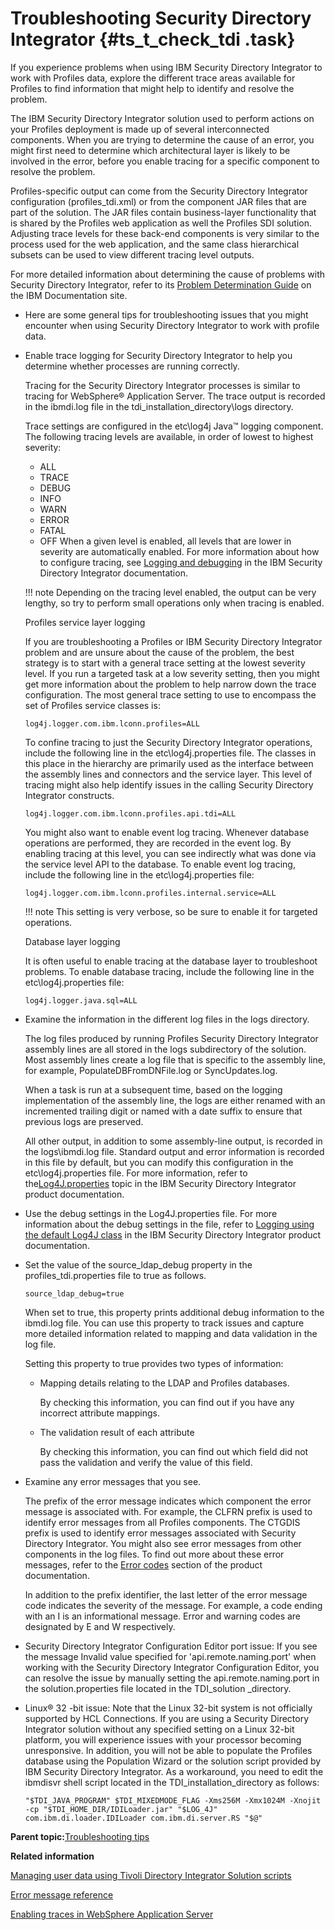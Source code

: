 # Troubleshooting Security Directory Integrator {#ts_t_check_tdi .task}

If you experience problems when using IBM Security Directory Integrator to work with Profiles data, explore the different trace areas available for Profiles to find information that might help to identify and resolve the problem.

The IBM Security Directory Integrator solution used to perform actions on your Profiles deployment is made up of several interconnected components. When you are trying to determine the cause of an error, you might first need to determine which architectural layer is likely to be involved in the error, before you enable tracing for a specific component to resolve the problem.

Profiles-specific output can come from the Security Directory Integrator configuration \(profiles\_tdi.xml\) or from the component JAR files that are part of the solution. The JAR files contain business-layer functionality that is shared by the Profiles web application as well the Profiles SDI solution. Adjusting trace levels for these back-end components is very similar to the process used for the web application, and the same class hierarchical subsets can be used to view different tracing level outputs.

For more detailed information about determining the cause of problems with Security Directory Integrator, refer to its [Problem Determination Guide](https://www.ibm.com/docs/en/sdi/7.2.0?topic=troubleshooting-pdf) on the IBM Documentation site.

-   Here are some general tips for troubleshooting issues that you might encounter when using Security Directory Integrator to work with profile data.
-   Enable trace logging for Security Directory Integrator to help you determine whether processes are running correctly.

    Tracing for the Security Directory Integrator processes is similar to tracing for WebSphere® Application Server. The trace output is recorded in the ibmdi.log file in the tdi\_installation\_directory\\logs directory.

    Trace settings are configured in the etc\\log4j Java™ logging component. The following tracing levels are available, in order of lowest to highest severity:

    -   ALL
    -   TRACE
    -   DEBUG
    -   INFO
    -   WARN
    -   ERROR
    -   FATAL
    -   OFF
    When a given level is enabled, all levels that are lower in severity are automatically enabled. For more information about how to configure tracing, see [Logging and debugging](https://www.ibm.com/docs/en/sdi/7.2.0?topic=SSCQGF_7.2.0/com.ibm.IBMDI.doc_7.2/adminguide172.htm#logging) in the IBM Security Directory Integrator documentation.

    !!! note
    Depending on the tracing level enabled, the output can be very lengthy, so try to perform small operations only when tracing is enabled.

    Profiles service layer logging

    If you are troubleshooting a Profiles or IBM Security Directory Integrator problem and are unsure about the cause of the problem, the best strategy is to start with a general trace setting at the lowest severity level. If you run a targeted task at a low severity setting, then you might get more information about the problem to help narrow down the trace configuration. The most general trace setting to use to encompass the set of Profiles service classes is:

    ```
    log4j.logger.com.ibm.lconn.profiles=ALL
    ```

    To confine tracing to just the Security Directory Integrator operations, include the following line in the etc\\log4j.properties file. The classes in this place in the hierarchy are primarily used as the interface between the assembly lines and connectors and the service layer. This level of tracing might also help identify issues in the calling Security Directory Integrator constructs.

    ```
    log4j.logger.com.ibm.lconn.profiles.api.tdi=ALL
    ```

    You might also want to enable event log tracing. Whenever database operations are performed, they are recorded in the event log. By enabling tracing at this level, you can see indirectly what was done via the service level API to the database. To enable event log tracing, include the following line in the etc\\log4j.properties file:

    ```
    log4j.logger.com.ibm.lconn.profiles.internal.service=ALL
    ```

    !!! note
    This setting is very verbose, so be sure to enable it for targeted operations.

    Database layer logging

    It is often useful to enable tracing at the database layer to troubleshoot problems. To enable database tracing, include the following line in the etc\\log4j.properties file:

    ```
    log4j.logger.java.sql=ALL
    ```

-   Examine the information in the different log files in the logs directory.

    The log files produced by running Profiles Security Directory Integrator assembly lines are all stored in the logs subdirectory of the solution. Most assembly lines create a log file that is specific to the assembly line, for example, PopulateDBFromDNFile.log or SyncUpdates.log.

    When a task is run at a subsequent time, based on the logging implementation of the assembly line, the logs are either renamed with an incremented trailing digit or named with a date suffix to ensure that previous logs are preserved.

    All other output, in addition to some assembly-line output, is recorded in the logs\\ibmdi.log file. Standard output and error information is recorded in this file by default, but you can modify this configuration in the etc\\log4j.properties file. For more information, refer to the[Log4J.properties](https://www.ibm.com/docs/sdi/7.2.0?topic=SSCQGF_7.2.0/com.ibm.IBMDI.doc_7.2/adminguide259.htm#log4j.properties) topic in the IBM Security Directory Integrator product documentation.

-   Use the debug settings in the Log4J.properties file. For more information about the debug settings in the file, refer to [Logging using the default Log4J class](https://www.ibm.com/docs/sdi/7.2.0?topic=SSCQGF_7.2.0/com.ibm.IBMDI.doc_7.2/adminguide174.htm#loggingconfig) in the IBM Security Directory Integrator product documentation.

-   Set the value of the source\_ldap\_debug property in the profiles\_tdi.properties file to true as follows.

    ```
    source_ldap_debug=true
    ```

    When set to true, this property prints additional debug information to the ibmdi.log file. You can use this property to track issues and capture more detailed information related to mapping and data validation in the log file.

    Setting this property to true provides two types of information:

    -   Mapping details relating to the LDAP and Profiles databases.

        By checking this information, you can find out if you have any incorrect attribute mappings.

    -   The validation result of each attribute

        By checking this information, you can find out which field did not pass the validation and verify the value of this field.

-   Examine any error messages that you see.

    The prefix of the error message indicates which component the error message is associated with. For example, the CLFRN prefix is used to identify error messages from all Profiles components. The CTGDIS prefix is used to identify error messages associated with Security Directory Integrator. You might also see error messages from other components in the log files. To find out more about these error messages, refer to the [Error codes](c_error_codes.md) section of the product documentation.

    In addition to the prefix identifier, the last letter of the error message code indicates the severity of the message. For example, a code ending with an I is an informational message. Error and warning codes are designated by E and W respectively.

-   Security Directory Integrator Configuration Editor port issue: If you see the message Invalid value specified for 'api.remote.naming.port' when working with the Security Directory Integrator Configuration Editor, you can resolve the issue by manually setting the api.remote.naming.port in the solution.properties file located in the TDI\_solution \_directory.

-   Linux® 32 -bit issue: Note that the Linux 32-bit system is not officially supported by HCL Connections. If you are using a Security Directory Integrator solution without any specified setting on a Linux 32-bit platform, you will experience issues with your processor becoming unresponsive. In addition, you will not be able to populate the Profiles database using the Population Wizard or the solution script provided by IBM Security Directory Integrator. As a workaround, you need to edit the ibmdisvr shell script located in the TDI\_installation\_directory as follows:

    ```
    "$TDI_JAVA_PROGRAM" $TDI_MIXEDMODE_FLAG -Xms256M -Xmx1024M -Xnojit -cp "$TDI_HOME_DIR/IDILoader.jar" "$LOG_4J" com.ibm.di.loader.IDILoader com.ibm.di.server.RS "$@"
    ```


**Parent topic:**[Troubleshooting tips](../troubleshoot/ts_c_ts_tips_overview.md)

**Related information**  


[Managing user data using Tivoli Directory Integrator Solution scripts](../admin/c_admin_profiles_updating_ldap.md)

[Error message reference](../troubleshoot/c_error_codes.md)

[Enabling traces in WebSphere Application Server](../troubleshoot/ts_t_enable_was_traces.md)

